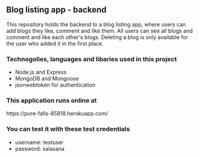 ## Blog listing app - backend
<p>This repository holds the backend to a blog listing app, where users can add blogs they like, comment and like them. All users can see all blogs and comment and like each other's blogs.
Deleting a blog is only available for the user who added it in the first place.</p>

<h3>Technogolies, languages and libaries used in this project </h3>
<ul><li>Node.js and Express</li>
<li>MongoDB and Mongoose</li>
<li>jsonwebtoken for authentication</li></ul>

<h3>This application runs online at </h3>
https://pure-falls-85818.herokuapp.com/

<h3> You can test it with these test credentials </h3>
<ul><li>username: testuser</li>
<li>password: salasana</li></ul>

